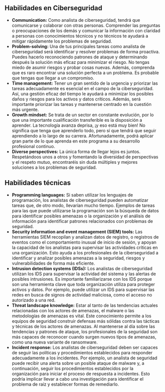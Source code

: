 ## Habilidades en Ciberseguridad 

* **Communication:** Como analista de ciberseguridad, tendrá que comunicarse y colaborar con otras personas. Comprender las preguntas o preocupaciones de los demás y comunicar la información con claridad a personas con conocimientos técnicos y no técnicos te ayudará a mitigar rápidamente los problemas de seguridad.
* **Problem-solving:** Una de tus principales tareas como analista de ciberseguridad será identificar y resolver problemas de forma proactiva. Puedes hacerlo reconociendo patrones de ataque y determinando después la solución más eficaz para minimizar el riesgo. No tengas miedo de asumir riesgos y probar cosas nuevas. Además, comprenda que es raro encontrar una solución perfecta a un problema. Es probable que tengas que llegar a un compromiso.
* **Time management:** Tener un gran sentido de la urgencia y priorizar las tareas adecuadamente es esencial en el campo de la ciberseguridad. Así, una gestión eficaz del tiempo le ayudará a minimizar los posibles daños y riesgos para los activos y datos críticos. Además, será importante priorizar las tareas y mantenerse centrado en la cuestión más urgente.
* **Growth mindset:** Se trata de un sector en constante evolución, por lo que una importante cualificación transferible es la disposición a aprender. La tecnología avanza deprisa, ¡y eso está muy bien! No significa que tenga que aprenderlo todo, pero sí que tendrá que seguir aprendiendo a lo largo de su carrera. Afortunadamente, podrá aplicar gran parte de lo que aprenda en este programa a su desarrollo profesional continuo.
* **Diverse perspectives:** La única forma de llegar lejos es juntos. Respetándoos unos a otros y fomentando la diversidad de perspectivas y el respeto mutuo, encontraréis sin duda múltiples y mejores soluciones a los problemas de seguridad.

## Habilidades técnicas 

* **Programming languages:** Si saben utilizar los lenguajes de programación, los analistas de ciberseguridad pueden automatizar tareas que, de otro modo, llevarían mucho tiempo. Ejemplos de tareas para las que puede utilizarse la programación son la búsqueda de datos para identificar posibles amenazas o la organización y el análisis de información para identificar patrones relacionados con problemas de seguridad.
* **Security information and event management (SIEM) tools:** Las herramientas SIEM recopilan y analizan datos de registro, o registros de eventos como el comportamiento inusual de inicio de sesión, y apoyan la capacidad de los analistas para supervisar las actividades críticas en una organización. Esto ayuda a los profesionales de la ciberseguridad a identificar y analizar posibles amenazas a la seguridad, riesgos y vulnerabilidades de forma más eficiente.
* **Intrusion detection systems (IDSs):** Los analistas de ciberseguridad utilizan los IDS para supervisar la actividad del sistema y las alertas de posibles intrusiones. Es importante familiarizarse con los IDS porque son una herramienta clave que toda organización utiliza para proteger activos y datos. Por ejemplo, puede utilizar un IDS para supervisar las redes en busca de signos de actividad maliciosa, como el acceso no autorizado a una red.
* **Threat landscape knowledge:** Estar al tanto de las tendencias actuales relacionadas con los actores de amenazas, el malware o las metodologías de amenazas es vital. Este conocimiento permite a los equipos de seguridad construir defensas más sólidas contra las tácticas y técnicas de los actores de amenazas. Al mantenerse al día sobre las tendencias y patrones de ataque, los profesionales de la seguridad son más capaces de reconocer cuando surgen nuevos tipos de amenazas, como una nueva variante de ransomware.
* **Incident response:** Los analistas de ciberseguridad deben ser capaces de seguir las políticas y procedimientos establecidos para responder adecuadamente a los incidentes. Por ejemplo, un analista de seguridad puede recibir una alerta sobre un posible ataque de malware y, a continuación, seguir los procedimientos establecidos por la organización para iniciar el proceso de respuesta a incidentes. Esto podría implicar llevar a cabo una investigación para identificar el problema de raíz y establecer formas de remediarlo.
